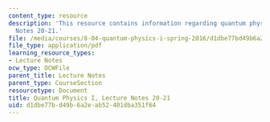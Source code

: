 ```yaml
---
content_type: resource
description: 'This resource contains information regarding quantum physics: Lecture
  Notes 20-21.'
file: /media/courses/8-04-quantum-physics-i-spring-2016/d1dbe77bd49b6a2eab52401dba351f64_MIT8_04S16_LecNotes20_21.pdf
file_type: application/pdf
learning_resource_types:
- Lecture Notes
ocw_type: OCWFile
parent_title: Lecture Notes
parent_type: CourseSection
resourcetype: Document
title: Quantum Physics I, Lecture Notes 20-21
uid: d1dbe77b-d49b-6a2e-ab52-401dba351f64
---
```

